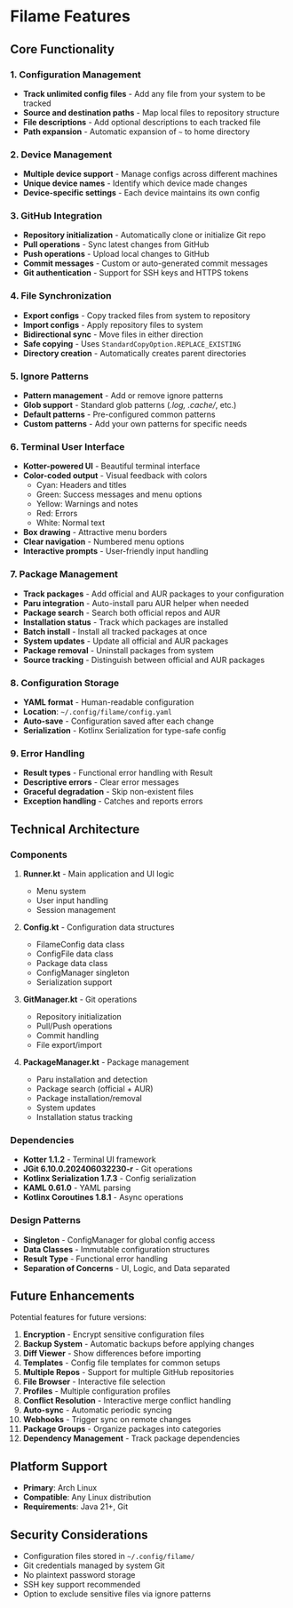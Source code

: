 # Filame Features

## Core Functionality

### 1. Configuration Management
- **Track unlimited config files** - Add any file from your system to be tracked
- **Source and destination paths** - Map local files to repository structure
- **File descriptions** - Add optional descriptions to each tracked file
- **Path expansion** - Automatic expansion of `~` to home directory

### 2. Device Management
- **Multiple device support** - Manage configs across different machines
- **Unique device names** - Identify which device made changes
- **Device-specific settings** - Each device maintains its own config

### 3. GitHub Integration
- **Repository initialization** - Automatically clone or initialize Git repo
- **Pull operations** - Sync latest changes from GitHub
- **Push operations** - Upload local changes to GitHub
- **Commit messages** - Custom or auto-generated commit messages
- **Git authentication** - Support for SSH keys and HTTPS tokens

### 4. File Synchronization
- **Export configs** - Copy tracked files from system to repository
- **Import configs** - Apply repository files to system
- **Bidirectional sync** - Move files in either direction
- **Safe copying** - Uses `StandardCopyOption.REPLACE_EXISTING`
- **Directory creation** - Automatically creates parent directories

### 5. Ignore Patterns
- **Pattern management** - Add or remove ignore patterns
- **Glob support** - Standard glob patterns (*.log, .cache/*, etc.)
- **Default patterns** - Pre-configured common patterns
- **Custom patterns** - Add your own patterns for specific needs

### 6. Terminal User Interface
- **Kotter-powered UI** - Beautiful terminal interface
- **Color-coded output** - Visual feedback with colors
  - Cyan: Headers and titles
  - Green: Success messages and menu options
  - Yellow: Warnings and notes
  - Red: Errors
  - White: Normal text
- **Box drawing** - Attractive menu borders
- **Clear navigation** - Numbered menu options
- **Interactive prompts** - User-friendly input handling

### 7. Package Management
- **Track packages** - Add official and AUR packages to your configuration
- **Paru integration** - Auto-install paru AUR helper when needed
- **Package search** - Search both official repos and AUR
- **Installation status** - Track which packages are installed
- **Batch install** - Install all tracked packages at once
- **System updates** - Update all official and AUR packages
- **Package removal** - Uninstall packages from system
- **Source tracking** - Distinguish between official and AUR packages

### 8. Configuration Storage
- **YAML format** - Human-readable configuration
- **Location**: `~/.config/filame/config.yaml`
- **Auto-save** - Configuration saved after each change
- **Serialization** - Kotlinx Serialization for type-safe config

### 9. Error Handling
- **Result types** - Functional error handling with Result<T>
- **Descriptive errors** - Clear error messages
- **Graceful degradation** - Skip non-existent files
- **Exception handling** - Catches and reports errors

## Technical Architecture

### Components

1. **Runner.kt** - Main application and UI logic
   - Menu system
   - User input handling
   - Session management

2. **Config.kt** - Configuration data structures
   - FilameConfig data class
   - ConfigFile data class
   - Package data class
   - ConfigManager singleton
   - Serialization support

3. **GitManager.kt** - Git operations
   - Repository initialization
   - Pull/Push operations
   - Commit handling
   - File export/import

4. **PackageManager.kt** - Package management
   - Paru installation and detection
   - Package search (official + AUR)
   - Package installation/removal
   - System updates
   - Installation status tracking

### Dependencies

- **Kotter 1.1.2** - Terminal UI framework
- **JGit 6.10.0.202406032230-r** - Git operations
- **Kotlinx Serialization 1.7.3** - Config serialization
- **KAML 0.61.0** - YAML parsing
- **Kotlinx Coroutines 1.8.1** - Async operations

### Design Patterns

- **Singleton** - ConfigManager for global config access
- **Data Classes** - Immutable configuration structures
- **Result Type** - Functional error handling
- **Separation of Concerns** - UI, Logic, and Data separated

## Future Enhancements

Potential features for future versions:

1. **Encryption** - Encrypt sensitive configuration files
2. **Backup System** - Automatic backups before applying changes
3. **Diff Viewer** - Show differences before importing
4. **Templates** - Config file templates for common setups
5. **Multiple Repos** - Support for multiple GitHub repositories
6. **File Browser** - Interactive file selection
7. **Profiles** - Multiple configuration profiles
8. **Conflict Resolution** - Interactive merge conflict handling
9. **Auto-sync** - Automatic periodic syncing
10. **Webhooks** - Trigger sync on remote changes
11. **Package Groups** - Organize packages into categories
12. **Dependency Management** - Track package dependencies

## Platform Support

- **Primary**: Arch Linux
- **Compatible**: Any Linux distribution
- **Requirements**: Java 21+, Git

## Security Considerations

- Configuration files stored in `~/.config/filame/`
- Git credentials managed by system Git
- No plaintext password storage
- SSH key support recommended
- Option to exclude sensitive files via ignore patterns
